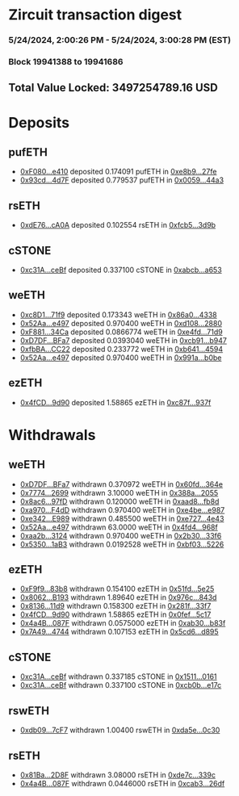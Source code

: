 # Zircuit transaction digest
### 5/24/2024, 2:00:26 PM - 5/24/2024, 3:00:28 PM (EST)
### Block 19941388 to 19941686

## Total Value Locked: 3497254789.16 USD

# Deposits
## pufETH
- [0xF080...e410](https://etherscan.io/address/0xF0804eDaF07C05a522107B77c921192b0392e410) deposited 0.174091 pufETH in [0xe8b9...27fe](https://etherscan.io/tx/0xF0804eDaF07C05a522107B77c921192b0392e410)
- [0x93cd...4d7F](https://etherscan.io/address/0x93cd29e8173c13986017715B5286a20983d04d7F) deposited 0.779537 pufETH in [0x0059...44a3](https://etherscan.io/tx/0x93cd29e8173c13986017715B5286a20983d04d7F)
## rsETH
- [0xdE76...cA0A](https://etherscan.io/address/0xdE76258fAf89D75a7C16Bd583e6f2bd5d76FcA0A) deposited 0.102554 rsETH in [0xfcb5...3d9b](https://etherscan.io/tx/0xdE76258fAf89D75a7C16Bd583e6f2bd5d76FcA0A)
## cSTONE
- [0xc31A...ceBf](https://etherscan.io/address/0xc31ACeC5d1bfC889985709a6aa4da6bf2F7FceBf) deposited 0.337100 cSTONE in [0xabcb...a653](https://etherscan.io/tx/0xc31ACeC5d1bfC889985709a6aa4da6bf2F7FceBf)
## weETH
- [0xc8D1...71f9](https://etherscan.io/address/0xc8D11313824Eea0813bD3F8aD9b3013e27a071f9) deposited 0.173343 weETH in [0x86a0...4338](https://etherscan.io/tx/0xc8D11313824Eea0813bD3F8aD9b3013e27a071f9)
- [0x52Aa...e497](https://etherscan.io/address/0x52Aa899454998Be5b000Ad077a46Bbe360F4e497) deposited 0.970400 weETH in [0xd108...2880](https://etherscan.io/tx/0x52Aa899454998Be5b000Ad077a46Bbe360F4e497)
- [0xF881...34Ca](https://etherscan.io/address/0xF88169D46f2bA2F98a50BD8De84F3fF4f0eb34Ca) deposited 0.0866774 weETH in [0xe4fd...71d9](https://etherscan.io/tx/0xF88169D46f2bA2F98a50BD8De84F3fF4f0eb34Ca)
- [0xD7DF...BFa7](https://etherscan.io/address/0xD7DF7E085214743530afF339aFC420c7c720BFa7) deposited 0.0393040 weETH in [0xcb91...b947](https://etherscan.io/tx/0xD7DF7E085214743530afF339aFC420c7c720BFa7)
- [0xfbBA...CC22](https://etherscan.io/address/0xfbBA42dD86CE56D9D8e3D2a5e185bB957683CC22) deposited 0.233772 weETH in [0xb641...4594](https://etherscan.io/tx/0xfbBA42dD86CE56D9D8e3D2a5e185bB957683CC22)
- [0x52Aa...e497](https://etherscan.io/address/0x52Aa899454998Be5b000Ad077a46Bbe360F4e497) deposited 0.970400 weETH in [0x991a...b0be](https://etherscan.io/tx/0x52Aa899454998Be5b000Ad077a46Bbe360F4e497)
## ezETH
- [0x4fCD...9d90](https://etherscan.io/address/0x4fCD28325f66c4f8949A79941dc5279fdD779d90) deposited 1.58865 ezETH in [0xc87f...937f](https://etherscan.io/tx/0x4fCD28325f66c4f8949A79941dc5279fdD779d90)
# Withdrawals
## weETH
- [0xD7DF...BFa7](https://etherscan.io/address/0xD7DF7E085214743530afF339aFC420c7c720BFa7) withdrawn 0.370972 weETH in [0x60fd...364e](https://etherscan.io/tx/0xD7DF7E085214743530afF339aFC420c7c720BFa7)
- [0x7774...2699](https://etherscan.io/address/0x77747515251E12Fe06A5aAFDc0a833F0F6172699) withdrawn 3.10000 weETH in [0x388a...2055](https://etherscan.io/tx/0x77747515251E12Fe06A5aAFDc0a833F0F6172699)
- [0x8ac6...97fD](https://etherscan.io/address/0x8ac614501447A04c880E8904A9B225326d2A97fD) withdrawn 0.120000 weETH in [0xaad8...fb8d](https://etherscan.io/tx/0x8ac614501447A04c880E8904A9B225326d2A97fD)
- [0xa970...F4dD](https://etherscan.io/address/0xa970d88eC0734051fc768590F58DEB56D0b6F4dD) withdrawn 0.970400 weETH in [0xe4be...e987](https://etherscan.io/tx/0xa970d88eC0734051fc768590F58DEB56D0b6F4dD)
- [0xe342...E989](https://etherscan.io/address/0xe342180618500E67bE85936c738315bF77F0E989) withdrawn 0.485500 weETH in [0xe727...4e43](https://etherscan.io/tx/0xe342180618500E67bE85936c738315bF77F0E989)
- [0x52Aa...e497](https://etherscan.io/address/0x52Aa899454998Be5b000Ad077a46Bbe360F4e497) withdrawn 63.0000 weETH in [0x4fd4...968f](https://etherscan.io/tx/0x52Aa899454998Be5b000Ad077a46Bbe360F4e497)
- [0xaa2b...3124](https://etherscan.io/address/0xaa2bFdee0919D1210eb461F48f978B4e2CB93124) withdrawn 0.970400 weETH in [0x2b30...33f6](https://etherscan.io/tx/0xaa2bFdee0919D1210eb461F48f978B4e2CB93124)
- [0x5350...1aB3](https://etherscan.io/address/0x5350aD1434e9028F381b8dF608A7c426be371aB3) withdrawn 0.0192528 weETH in [0xbf03...5226](https://etherscan.io/tx/0x5350aD1434e9028F381b8dF608A7c426be371aB3)
## ezETH
- [0xF9f9...83b8](https://etherscan.io/address/0xF9f9f921Aec3851A8024efd4a41285054d4183b8) withdrawn 0.154100 ezETH in [0x51fd...5e25](https://etherscan.io/tx/0xF9f9f921Aec3851A8024efd4a41285054d4183b8)
- [0x8062...B193](https://etherscan.io/address/0x80622c49403af3fd4CBD80c0bb508b12167fB193) withdrawn 1.89640 ezETH in [0x976c...843d](https://etherscan.io/tx/0x80622c49403af3fd4CBD80c0bb508b12167fB193)
- [0x8136...11d9](https://etherscan.io/address/0x81363B98Dd6341013f5c0B3f6cC4ed96404d11d9) withdrawn 0.158300 ezETH in [0x281f...33f7](https://etherscan.io/tx/0x81363B98Dd6341013f5c0B3f6cC4ed96404d11d9)
- [0x4fCD...9d90](https://etherscan.io/address/0x4fCD28325f66c4f8949A79941dc5279fdD779d90) withdrawn 1.58865 ezETH in [0x0fef...5c17](https://etherscan.io/tx/0x4fCD28325f66c4f8949A79941dc5279fdD779d90)
- [0x4a4B...087F](https://etherscan.io/address/0x4a4Ba70800F8EAbd56470152c4CED081B053087F) withdrawn 0.0575000 ezETH in [0xab30...b83f](https://etherscan.io/tx/0x4a4Ba70800F8EAbd56470152c4CED081B053087F)
- [0x7A49...4744](https://etherscan.io/address/0x7A493Be5c2ce014cD049Bf178a1ac0Db1B434744) withdrawn 0.107153 ezETH in [0x5cd6...d895](https://etherscan.io/tx/0x7A493Be5c2ce014cD049Bf178a1ac0Db1B434744)
## cSTONE
- [0xc31A...ceBf](https://etherscan.io/address/0xc31ACeC5d1bfC889985709a6aa4da6bf2F7FceBf) withdrawn 0.337185 cSTONE in [0x1511...0161](https://etherscan.io/tx/0xc31ACeC5d1bfC889985709a6aa4da6bf2F7FceBf)
- [0xc31A...ceBf](https://etherscan.io/address/0xc31ACeC5d1bfC889985709a6aa4da6bf2F7FceBf) withdrawn 0.337100 cSTONE in [0xcb0b...e17c](https://etherscan.io/tx/0xc31ACeC5d1bfC889985709a6aa4da6bf2F7FceBf)
## rswETH
- [0xdb09...7cF7](https://etherscan.io/address/0xdb09878500A3ef900b29235893f3cBd504f97cF7) withdrawn 1.00400 rswETH in [0xda5e...0c30](https://etherscan.io/tx/0xdb09878500A3ef900b29235893f3cBd504f97cF7)
## rsETH
- [0x81Ba...2D8F](https://etherscan.io/address/0x81Ba93B26bCe8cA5d649B6607DF15E6D45462D8F) withdrawn 3.08000 rsETH in [0xde7c...339c](https://etherscan.io/tx/0x81Ba93B26bCe8cA5d649B6607DF15E6D45462D8F)
- [0x4a4B...087F](https://etherscan.io/address/0x4a4Ba70800F8EAbd56470152c4CED081B053087F) withdrawn 0.0446000 rsETH in [0xcab3...26df](https://etherscan.io/tx/0x4a4Ba70800F8EAbd56470152c4CED081B053087F)
